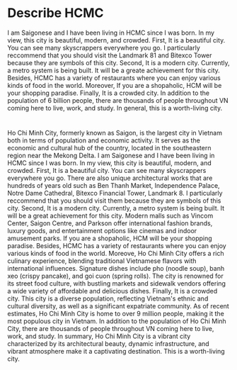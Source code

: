 # Describe HCMC

I am Saigonese and I have been living in HCMC since I was born. In my view, this city is beautiful, modern, and crowded.
First, It is a beautiful city. You can see many skyscrappers everywhere you go. I particularly reccommend that you should visit the Landmark 81 and Bitexco Tower because they are symbols of this city. 
Second, It is a modern city. Currently, a metro system is being built. It will be a greate achievement for this city. Besides, HCMC has a variety of restaurants where you can enjoy various kinds of food in the world. 
Moreover, If you are a shopaholic, HCM will be your shopping paradise. 
Finally, It is a crowded city. In addition to the population of 6 billion people, there are thousands of people throughout VN coming here to live, work, and study. In general, this is a worth-living city.


#
Ho Chi Minh City, formerly known as Saigon, is the largest city in Vietnam both in terms of population and economic activity. It serves as the economic and cultural hub of the country, located in the southeastern region near the Mekong Delta. I am Saigonese and I have been living in HCMC since I was born. In my view, this city is beautiful, modern, and crowded.
First, It is a beautiful city. You can see many skyscrappers everywhere you go. There are also unique architectural works that are hundreds of years old such as Ben Thanh Market, Independence Palace, Notre Dame Cathedral, Bitexco Financial Tower, Landmark 8. I particularly reccommend that you should visit them because they are symbols of this city. 
Second, It is a modern city. Currently, a metro system is being built. It will be a great achievement for this city. Modern malls such as Vincom Center, Saigon Centre, and Parkson offer international fashion brands, luxury goods, and entertainment options like cinemas and indoor amusement parks. If you are a shopaholic, HCM will be your shopping paradise. Besides, HCMC has a variety of restaurants where you can enjoy various kinds of food in the world. Moreove, Ho Chi Minh City offers a rich culinary experience, blending traditional Vietnamese flavors with international influences. Signature dishes include pho (noodle soup), banh xeo (crispy pancake), and goi cuon (spring rolls). The city is renowned for its street food culture, with bustling markets and sidewalk vendors offering a wide variety of affordable and delicious dishes. 
Finally, It is a crowded city. This city is a diverse population, reflecting Vietnam's ethnic and cultural diversity, as well as a significant expatriate community. As of recent estimates, Ho Chi Minh City is home to over 9 million people, making it the most populous city in Vietnam. In addition to the population of Ho Chi Minh City, there are thousands of people throughout VN coming here to live, work, and study.
In summary, Ho Chi Minh City is a vibrant city characterized by its architectural beauty, dynamic infrastructure, and vibrant atmosphere make it a captivating destination. This is a worth-living city.
